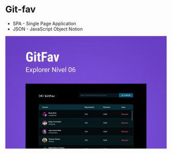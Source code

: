 # Git-fav

- SPA - Single Page Application
- JSON - JavaScript Object Notion

<img src="./assets/git-fav-cover.png">
